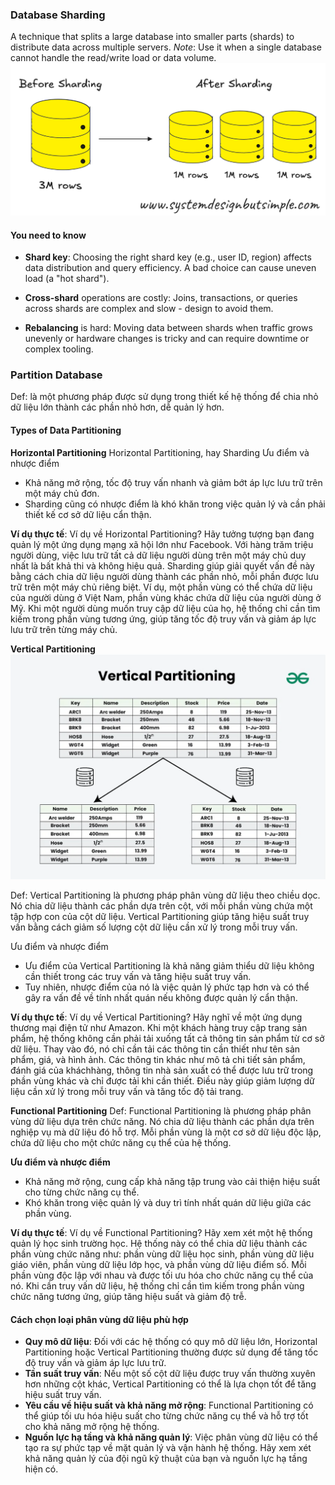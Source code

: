 ### Database Sharding
A technique that splits a large database into smaller parts (shards) to distribute data across multiple servers.
*Note*: Use it when a single database cannot handle the read/write load or data volume.
![database-sharding](./images/database-sharding.png)

#### You need to know
- **Shard key**: Choosing the right shard key (e.g., user ID, region) affects data distribution and query efficiency. A bad choice can cause uneven load (a "hot shard").

- **Cross-shard** operations are costly: Joins, transactions, or queries across shards are complex and slow - design to avoid them.

- **Rebalancing** is hard: Moving data between shards when traffic grows unevenly or hardware changes is tricky and can require downtime or complex tooling.


### Partition Database
Def: là một phương pháp được sử dụng trong thiết kế hệ thống để chia nhỏ dữ liệu lớn thành các phần nhỏ hơn, dễ quản lý hơn.

#### Types of Data Partitioning

**Horizontal Partitioning**
Horizontal Partitioning, hay Sharding
Ưu điểm và nhược điểm
- Khả năng mở rộng, tốc độ truy vấn nhanh và giảm bớt áp lực lưu trữ trên một máy chủ đơn.
- Sharding cũng có nhược điểm là khó khăn trong việc quản lý và cần phải thiết kế cơ sở dữ liệu cẩn thận.

**Ví dụ thực tế**: Ví dụ về Horizontal Partitioning? Hãy tưởng tượng bạn đang quản lý một ứng dụng mạng xã hội lớn như Facebook. Với hàng trăm triệu người dùng, việc lưu trữ tất cả dữ liệu người dùng trên một máy chủ duy nhất là bất khả thi và không hiệu quả. Sharding giúp giải quyết vấn đề này bằng cách chia dữ liệu người dùng thành các phần nhỏ, mỗi phần được lưu trữ trên một máy chủ riêng biệt. Ví dụ, một phần vùng có thể chứa dữ liệu của người dùng ở Việt Nam, phần vùng khác chứa dữ liệu của người dùng ở Mỹ. Khi một người dùng muốn truy cập dữ liệu của họ, hệ thống chỉ cần tìm kiếm trong phần vùng tương ứng, giúp tăng tốc độ truy vấn và giảm áp lực lưu trữ trên từng máy chủ.

**Vertical Partitioning**
![alt text](./images/vertical-partitioning.png)

Def: Vertical Partitioning là phương pháp phân vùng dữ liệu theo chiều dọc. Nó chia dữ liệu thành các phần dựa trên cột, với mỗi phần vùng chứa một tập hợp con của cột dữ liệu. Vertical Partitioning giúp tăng hiệu suất truy vấn bằng cách giảm số lượng cột dữ liệu cần xử lý trong mỗi truy vấn.

Ưu điểm và nhược điểm
- Ưu điểm của Vertical Partitioning là khả năng giảm thiểu dữ liệu không cần thiết trong các truy vấn và tăng hiệu suất truy vấn. 
-  Tuy nhiên, nhược điểm của nó là việc quản lý phức tạp hơn và có thể gây ra vấn đề về tính nhất quán nếu không được quản lý cẩn thận.

**Ví dụ thực tế**: Ví dụ về Vertical Partitioning? Hãy nghĩ về một ứng dụng thương mại điện tử như Amazon. Khi một khách hàng truy cập trang sản phẩm, hệ thống không cần phải tải xuống tất cả thông tin sản phẩm từ cơ sở dữ liệu. Thay vào đó, nó chỉ cần tải các thông tin cần thiết như tên sản phẩm, giá, và hình ảnh. Các thông tin khác như mô tả chi tiết sản phẩm, đánh giá của kháchhàng, thông tin nhà sản xuất có thể được lưu trữ trong phần vùng khác và chỉ được tải khi cần thiết. Điều này giúp giảm lượng dữ liệu cần xử lý trong mỗi truy vấn và tăng tốc độ tải trang.

**Functional Partitioning**
Def: Functional Partitioning là phương pháp phân vùng dữ liệu dựa trên chức năng. Nó chia dữ liệu thành các phần dựa trên nghiệp vụ mà dữ liệu đó hỗ trợ. Mỗi phần vùng là một cơ sở dữ liệu độc lập, chứa dữ liệu cho một chức năng cụ thể của hệ thống.

**Ưu điểm và nhược điểm**
- Khả năng mở rộng, cung cấp khả năng tập trung vào cải thiện hiệu suất cho từng chức năng cụ thể.
- Khó khăn trong việc quản lý và duy trì tính nhất quán dữ liệu giữa các phần vùng.

**Ví dụ thực tế**: Ví dụ về Functional Partitioning? Hãy xem xét một hệ thống quản lý học sinh trường học. Hệ thống này có thể chia dữ liệu thành các phần vùng chức năng như: phần vùng dữ liệu học sinh, phần vùng dữ liệu giáo viên, phần vùng dữ liệu lớp học, và phần vùng dữ liệu điểm số. Mỗi phần vùng độc lập với nhau và được tối ưu hóa cho chức năng cụ thể của nó. Khi cần truy vấn dữ liệu, hệ thống chỉ cần tìm kiếm trong phần vùng chức năng tương ứng, giúp tăng hiệu suất và giảm độ trễ.

#### Cách chọn loại phân vùng dữ liệu phù hợp
- **Quy mô dữ liệu**: Đối với các hệ thống có quy mô dữ liệu lớn, Horizontal Partitioning hoặc Vertical Partitioning thường được sử dụng để tăng tốc độ truy vấn và giảm áp lực lưu trữ.
- **Tần suất truy vấn**: Nếu một số cột dữ liệu được truy vấn thường xuyên hơn những cột khác, Vertical Partitioning có thể là lựa chọn tốt để tăng hiệu suất truy vấn.
- **Yêu cầu về hiệu suất và khả năng mở rộng**: Functional Partitioning có thể giúp tối ưu hóa hiệu suất cho từng chức năng cụ thể và hỗ trợ tốt cho khả năng mở rộng hệ thống.
- **Nguồn lực hạ tầng và khả năng quản lý**: Việc phân vùng dữ liệu có thể tạo ra sự phức tạp về mặt quản lý và vận hành hệ thống. Hãy xem xét khả năng quản lý của đội ngũ kỹ thuật của bạn và nguồn lực hạ tầng hiện có.


